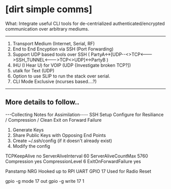 # [dirt simple comms]

What:
Integrate useful CLI tools for de-centrialized authenticated/encrypted communication over arbitrary mediums.

----------------------------
1. Transport Medium (Internet, Serial, RF)
2. End to End Encyption via SSH (Port Forwarding)
3. Support UDP based tools over SSH  ( PartyA<->[UDP--<>TCP<--->SSH_TUNNEL<--->TCP<>UDP]<->PartyB )
4. IHU (I Hear U) for VOIP (UDP {Investigate broken TCP?])
5. utalk for Text (UDP)
6. Option to use SLIP to run the stack over serial.
7. CLI Mode Exclusive (ncurses based....?)
----------------------------
More details to follow..
----------------------------

---Collecting Notes for Assimilation----
SSH Setup
Configure for Resiliance / Compression / Clean Exit on Forward Failure

1. Generate Keys
2. Share Public Keys with Opposing End Points
3. Create ~/.ssh/config (if it doesn't already exist)
4. Modify the config

TCPKeepAlive no
ServerAliveInterval 60
ServerAliveCountMax 5760
Compression yes
CompressionLevel 6
ExitOnForwardFailure yes

Panstamp NRG Hooked up to RPI UART
GPIO 17 Used for Radio Reset

gpio -g mode 17 out
gpio -g write 17 1
